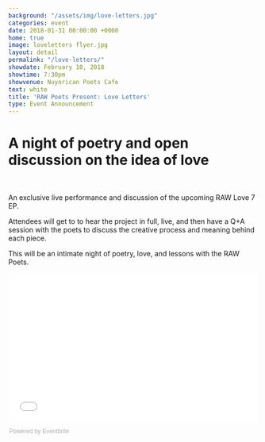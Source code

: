 ```yaml
---
background: "/assets/img/love-letters.jpg"
categories: event
date: 2018-01-31 00:00:00 +0000
home: true
image: loveletters flyer.jpg
layout: detail
permalink: "/love-letters/"
showdate: February 10, 2018
showtime: 7:30pm
showvenue: Nuyorican Poets Cafe
text: white
title: 'RAW Poets Present: Love Letters'
type: Event Announcement
---
```

# A night of poetry and open discussion on the idea of love

<br>

An exclusive live performance and discussion of the upcoming RAW Love 7 EP.

Attendees will get to to hear the project in full, live, and then have a Q+A session with the poets to discuss the creative process and meaning behind each piece.

This will be an intimate night of poetry, love, and lessons with the RAW Poets.

<a href="https://www.eventbrite.com/e/raw-poets-present-love-lessons-tickets-42700478280?ref=ebtn" target="_blank">
</a>
<a href="https://www.eventbrite.com/e/raw-poets-present-love-lessons-tickets-42700478280?ref=ebtn" target="_blank">
</a>
<a href="https://www.eventbrite.com/e/raw-poets-present-love-lessons-tickets-42700478280?ref=ebtn" target="_blank">
</a>
<div style="width:100%; text-align:left;">
<iframe src="//eventbrite.com/tickets-external?eid=42700478280&ref=etckt" frameborder="0" height="300" width="100%" vspace="0" hspace="0" marginheight="5" marginwidth="5" scrolling="auto" allowtransparency="true"></iframe>
<div style="font-family:Helvetica, Arial; font-size:12px; padding:10px 0 5px; margin:2px; width:100%; text-align:left;" >
<a class="powered-by-eb" style="color: #ADB0B6; text-decoration: none;" target="_blank" href="http://www.eventbrite.com/">
Powered by Eventbrite
</a>
</div>
</div>
